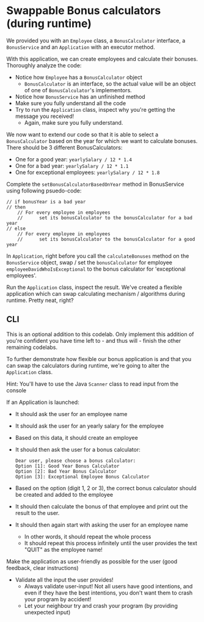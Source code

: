 # Swappable Bonus calculators (during runtime)

We provided you with an `Employee` class, a `BonusCalculator` interface, 
a `BonusService` and an `Application` with an executor method.

With this application, we can create employees and calculate their bonuses.
Thoroughly analyze the code:
- Notice how `Employee` has a `BonusCalculator` object 
    - `BonusCalculator` is an interface, so the actual value will be an object of one of `BonusCalculator`'s implementors.
- Notice how `BonusService` has an unfinished method
- Make sure you fully understand all the code
- Try to run the `Application` class, inspect why you're getting the message you received!
    - Again, make sure you fully understand.
    
We now want to extend our code so that it is able to select a `BonusCalculator` 
based on the year for which we want to calculate bonuses.
There should be 3 different BonusCalculators:
- One for a good year: `yearlySalary / 12 * 1.4`
- One for a bad year: `yearlySalary / 12 * 1.1`
- One for exceptional employees: `yearlySalary / 12 * 1.8`
    
Complete the `setBonusCalculatorBasedOnYear` method in BonusService using following psuedo-code:
```
// if bonusYear is a bad year
// then
    // For every employee in employees
    //      set its bonusCalculator to the bonusCalculator for a bad year
// else
    // For every employee in employees
    //      set its bonusCalculator to the bonusCalculator for a good year
```

In `Application`, right before you call the `calculateBonuses` method on the `BonusService` object,
swap / set the `bonusCalculator` for employee `employeeDavidWhoIsExceptional` 
to the bonus calculator for 'exceptional employees'.

Run the `Application` class, inspect the result.
We've created a flexible application which can swap calculating mechanism / algorithms during runtime.
Pretty neat, right?

## CLI

This is an optional addition to this codelab. Only implement this addition of you're confident you have 
time left to - and thus will - finish the other remaining codelabs. 

To further demonstrate how flexible our bonus application is and that you can swap the calculators during runtime,
we're going to alter the `Application` class.

Hint: You'll have to use the Java `Scanner` class to read input from the console

If an Application is launched:
- It should ask the user for an employee name
- It should ask the user for an yearly salary for the employee
- Based on this data, it should create an employee
- It should then ask the user for a bonus calculator:
    
    ``` 
    Dear user, please choose a bonus calculator:
    Option [1]: Good Year Bonus Calculator
    Option [2]: Bad Year Bonus Calculator
    Option [3]: Exceptional Employee Bonus Calculator
    ``` 
- Based on the option (digit 1, 2 or 3), the correct bonus calculator should be created and added to the employee
- It should then calculate the bonus of that employee and print out the result to the user.
- It should then again start with asking the user for an employee name
    - In other words, it should repeat the whole process
    - It should repeat this process infinitely until the user provides the text "QUIT" as the employee name!
    
Make the application as user-friendly as possible for the user (good feedback, clear instructions)
- Validate all the input the user provides!
    - Always validate user-input! Not all users have good intentions, and even if they have the best intentions, 
        you don't want them to crash your program by accident!
    - Let your neighbour try and crash your program (by providing unexpected input)